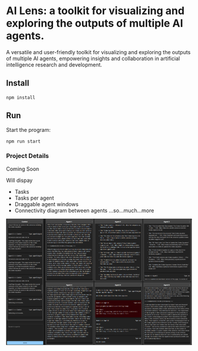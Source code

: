 # AI Lens: a toolkit for visualizing and exploring the outputs of multiple AI agents.

A versatile and user-friendly toolkit for visualizing and exploring the outputs of multiple AI agents, empowering insights and collaboration in artificial intelligence research and development.

## Install

```
npm install
```

## Run

Start the program:

```
npm run start
```

### Project Details

Coming Soon

Will dispay

- Tasks
- Tasks per agent
- Draggable agent windows
- Connectivity diagram between agents
  ...so...much...more

![ai-lens](https://github.com/foolishsailor/ai-lens/blob/main/public/assets/ai-lens_screenshot.png)
